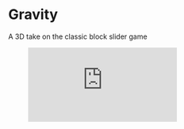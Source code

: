 # Gravity
A 3D take on the classic block slider game

<figure class="video_container">
  <iframe src="https://prerana-achar.github.io/assets/resources/Gravity.mp4" frameborder="0" allowfullscreen="true"> 
</iframe>
</figure>